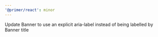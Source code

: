```yaml
---
'@primer/react': minor
---
```


Update Banner to use an explicit aria-label instead of being labelled by Banner title
